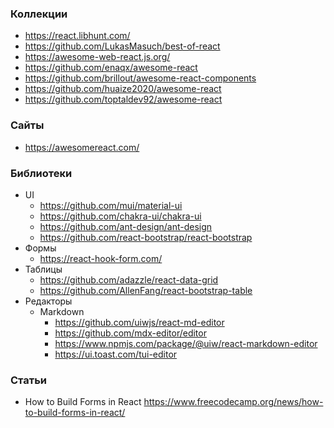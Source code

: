 
### Коллекции

- https://react.libhunt.com/
- https://github.com/LukasMasuch/best-of-react
- https://awesome-web-react.js.org/
- https://github.com/enaqx/awesome-react
- https://github.com/brillout/awesome-react-components
- https://github.com/huaize2020/awesome-react
- https://github.com/toptaldev92/awesome-react

### Сайты

- https://awesomereact.com/

### Библиотеки

- UI
    - https://github.com/mui/material-ui
    - https://github.com/chakra-ui/chakra-ui
    - https://github.com/ant-design/ant-design
    - https://github.com/react-bootstrap/react-bootstrap
- Формы
    - https://react-hook-form.com/
- Таблицы
    - https://github.com/adazzle/react-data-grid
    - https://github.com/AllenFang/react-bootstrap-table
- Редакторы
    - Markdown
        - https://github.com/uiwjs/react-md-editor
        - https://github.com/mdx-editor/editor
        - https://www.npmjs.com/package/@uiw/react-markdown-editor
        - https://ui.toast.com/tui-editor

### Статьи

- How to Build Forms in React https://www.freecodecamp.org/news/how-to-build-forms-in-react/